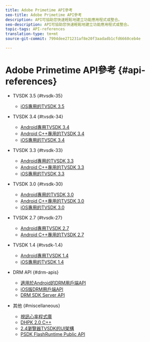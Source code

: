 ```yaml
---
title: Adobe Primetime API參考
seo-title: Adobe Primetime API參考
description: API可協助您快速輕鬆地建立功能應用程式或整合。
seo-description: API可協助您快速輕鬆地建立功能應用程式或整合。
topic-tags: API-references
translation-type: tm+mt
source-git-commit: 7994dee271231af8e20f3aadadb1cfd6660ceb4e

---
```



# Adobe Primetime API參考 {#api-references}

+ TVSDK 3.5 {#tvsdk-35}
   + [iOS專用的TVSDK 3.5](https://help.adobe.com/en_US/primetime/api/psdk/appledoc_v35/index.html)

+ TVSDK 3.4 {#tvsdk-34}
   + [Android專用TVSDK 3.4](https://help.adobe.com/en_US/primetime/api/psdk/javadoc3.4/index.html)
   + [Android C++專用的TVSDK 3.4](https://help.adobe.com/en_US/primetime/api/psdk/cpp_3.4/namespaces.html)
   + [iOS專用的TVSDK 3.4](https://help.adobe.com/en_US/primetime/api/psdk/appledoc_v34/index.html)

+ TVSDK 3.3 {#tvsdk-33}
   + [Android專用的TVSDK 3.3](https://help.adobe.com/en_US/primetime/api/psdk/javadoc3.3/index.html)
   + [Android C++專用的TVSDK 3.3](https://help.adobe.com/en_US/primetime/api/psdk/cpp_3.3/namespaces.html)
   + [iOS專用的TVSDK 3.3](https://help.adobe.com/en_US/primetime/api/psdk/appledoc_v33/index.html)

+ TVSDK 3.0 {#tvsdk-30}
   + [Android專用的TVSDK 3.0](https://help.adobe.com/en_US/primetime/api/psdk/javadoc3.0/index.html)
   + [Android C++專用的TVSDK 3.0](https://help.adobe.com/en_US/primetime/api/psdk/cpp_3.0/namespaces.html)
   + [iOS專用的TVSDK 3.0](https://help.adobe.com/en_US/primetime/api/psdk/appledoc_3/index.html)

+ TVSDK 2.7 {#tvsdk-27}
   + [Android專用TVSDK 2.7](https://help.adobe.com/en_US/primetime/api/psdk/javadoc_2.7/index.html)
   + [Android C++專用的TVSDK 2.7](https://help.adobe.com/en_US/primetime/api/psdk/cpp/namespaces.html)

+ TVSDK 1.4 {#tvsdk-1.4}
   + [Android專用TVSDK 1.4](https://help.adobe.com/en_US/primetime/api/psdk/javadoc/index.html)
   + [iOS專用的TVSDK 1.4](https://help.adobe.com/en_US/primetime/api/psdk/appledoc/index.html)

+ DRM API {#drm-apis}
   + [適用於Android的DRM用戶端API](https://help.adobe.com/en_US/primetime/api/drm-apis/client/android/index.html)
   + [iOS版DRM用戶端API](https://help.adobe.com/en_US/primetime/api/drm-apis/client/ios/index.html)
   + [DRM SDK Server API](https://help.adobe.com/en_US/primetime/api/drm-apis/server/javadocs-flashaccess-pro/)

+ 其他 {#miscellaneous}
   + [視訊心率程式庫](https://help.adobe.com/en_US/primetime/api/psdk/vhl_tvsdk_ios/index.html)
   + [DHPK 2.0 C++](https://help.adobe.com/en_US/primetime/api/psdk/psdk_doxygen/index.html)
   + [2.4瀏覽器TVSDK的UI架構](https://help.adobe.com/en_US/primetime/api/psdk/btvsdk-ui-framework/index.html)
   + [PSDK FlashRuntime Public API](https://help.adobe.com/en_US/primetime/api/psdk/asdoc-dhls/)